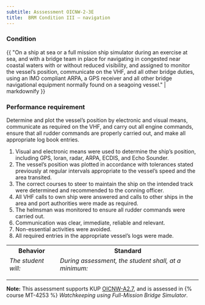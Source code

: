 ```yaml
---
subtitle: Asssessment OICNW-2-3E
title:  BRM Condition III – navigation
---
```




### Condition

{{ "On a ship at sea or a full mission ship simulator during an exercise at sea, and with a bridge team in place for navigating in congested near coastal waters with or without reduced visibility, and assigned to monitor the vessel’s position, communicate on the VHF, and all other bridge duties, using an IMO compliant ARPA, a GPS receiver and all other bridge navigational equipment normally found on a seagoing vessel." | markdownify }}

### Performance requirement 

<table width='100%' class='Guidelines'>
 <thead>
 <tr>
     <th class='thirty'>Behavior</th>
     <th class='seventy'>Standard</th>
 </tr>
 <tr>
     <td><em>The student will:</em></td>
     <td><em>During assessment, the student shall, at a minimum:</em></td>
 </tr>
 </thead>
 <tbody>


<!--rowstart-->

Determine and plot the vessel’s position by electronic and visual means, communicate as required on the VHF, and carry out all engine commands, ensure that all rudder commands are properly carried out, and make all appropriate log book entries.

<!--cellbreak-->

1. Visual and electronic means were used to determine the ship’s position, including GPS, loran, radar, ARPA, ECDIS, and Echo Sounder.
2. The vessel’s position was plotted in accordance with tolerances stated previously at regular intervals appropriate to the vessel’s speed and the area transited.
3. The correct courses to steer to maintain the ship on the intended track were determined and recommended to the conning officer.
4. All VHF calls to own ship were answered and calls to other ships in the area and port authorities were made as required.
5. The helmsman was monitored to ensure all rudder commands were carried out.
6. Communication was clear, immediate, reliable and relevant.
7. Non-essential activities were avoided.
8. All required entries in the appropriate vessel’s logs were made.

<!--rowend-->


 </tbody>
 </table>



*****

**Note:** This assessment supports KUP [OICNW-A2.7]({{site.baseurl}}/tables/21.html#OICNW-A2.7), and is assessed in  {% course  MT-4253 %}  *Watchkeeping using Full-Mission Bridge Simulator*. 

